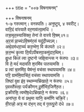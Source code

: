 +++
title = "००७ विषनाषनम्"

+++
विषनाषनम्  
१-७ गरुत्मान्। वनस्पतिः। अनुष्टुप्, ४ स्वरीट्।  
वारि॒दं वा॑रयातै वर॒णाव॑त्या॒मधि॑ ।  
तत्रा॒मृत॒स्यासि॑क्त॒ तेना॑ ते वारये वि॒षम्॥१॥  
अ॒र॒सं प्रा॒च्यंऽवि॒षम॑र॒सं यदु॑दी॒च्यऽम्।  
अथे॒दम॑धरा॒च्यं॑ कर॒म्भेण॒ वि क॑ल्पते ॥२॥  
क॒र॒म्भं कृ॒त्वा ति॒र्यंऽपीबस्पा॒कमु॑दार॒थिम्।  
क्षु॒धा किल॑ त्वा दुष्टनो जक्षि॒वान्त्स न रू॑रुपः ॥३॥  
वि ते॒ मदं॑ मदावति श॒रमि॑व पातयामसि ।  
प्र त्वा॑ च॒रुमि॑व॒ येष॑न्तं॒ वच॑सा स्थापयामसि ॥४॥  
परि॒ ग्राम॑मि॒वाचि॑तं॒ वच॑सा स्थापयामसि ।  
तिष्ठा॑ वृ॒क्ष इ॑व॒ स्थाम्न्यभ्रि॑खाते॒ न रू॑रुपः ॥५॥  
प॒वस्तै॑स्त्वा॒ पर्य॑क्रीणन् दू॒र्शेभि॑र॒जिनै॑रु॒त।  
प्र॒क्रीर॑सि॒ त्वमो॑ष॒धेऽभ्रि॑खाते॒ न रू॑रुपः ॥६॥  
अना॑प्ता॒ ये वः॑ प्रथ॒मा यानि॒ कर्मा॑णि चक्रि॒रे॑।  
वी॒रान्नो॒ अत्र॒ मा द॑भ॒न् तद् व॑ ए॒तत्पु॒रो द॑धे ॥७॥